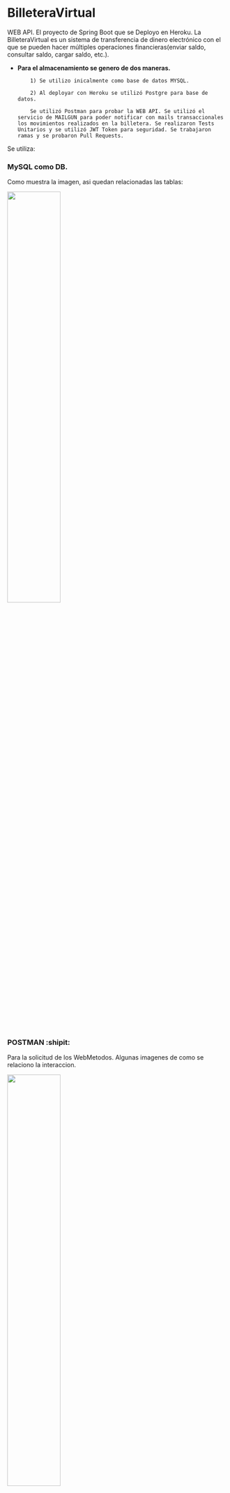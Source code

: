 # BilleteraVirtual

WEB API. El proyecto de Spring Boot que se Deployo en Heroku. La BilleteraVirtual es un sistema de transferencia de dinero electrónico con el que se pueden hacer múltiples operaciones financieras(enviar saldo, consultar saldo, cargar saldo, etc.). 

* **Para el almacenamiento se genero de dos maneras.**

    ```
        1) Se utilizo inicalmente como base de datos MYSQL. 

        2) Al deployar con Heroku se utilizó Postgre para base de datos.

        Se utilizó Postman para probar la WEB API. Se utilizó el servicio de MAILGUN para poder notificar con mails transaccionales los movimientos realizados en la billetera. Se realizaron Tests Unitarios y se utilizó JWT Token para seguridad. Se trabajaron ramas y se probaron Pull Requests.
    ```
 

Se utiliza:
### MySQL como DB. 
Como muestra la imagen, asi quedan relacionadas las tablas:

<div style="width: 100%">
 <img width="49.15%" src="https://github.com/Stephaaniie/BilleteraVirtual/blob/master/src/main/resources/img/diagramaDeBaseDato.png"/>
</div>

### POSTMAN :shipit:
Para la solicitud de los WebMetodos.
Algunas imagenes de como se relaciono la interaccion.

<div style="width: 100%">
 <img width="49.15%" src="https://github.com/Stephaaniie/BilleteraVirtual/blob/master/src/main/resources/img/Postman.png"/>
</div>

A continuacion del mismo se adjuntara el acceso a los request de Postman.

<a href="https://documenter.getpostman.com/view/12223320/T1DtfbSd?version=latest" target="_blank">ACCESO A REQUEST POSTMAN<a>

### MAILGUM :mailbox: :love_letter:
Para poder notificar con mails el login del usuario o los intentos fallidos, ademas de notificar cada transacción que realiza el usuario.
Ejemplo de como llegaron las alertas al email autorizado desde Mailgun.

<div style="width: 100%">
 <img width="49.15%" src="https://github.com/Stephaaniie/BilleteraVirtual/blob/master/src/main/resources/img/EMAIL.png"/>
</div>

### HEROKU
Se deployó con Heroku con Postgre para base de datos.
<a href="https://scbilleteravirtual.herokuapp.com/" target="_blank">API scbilleteravirtual<a>

### Pre-requisitos 📋

* **Tener instalado**
    ```
        JAVA 11
        MAVEN 3.6.0
    ```

### Instalación 🔧
     El proyecto tiene integrada la carpeta de .mnv por lo cual se instalara automaticamente Maven.
     Para la ejecucion del proyecto debera ejecutar:
        - mvn clean (limpiar el target).
        - mvn verify (Verifica que todas las dependencias esten instaladas correctamente).
        - mvn compile (Compila el proyecto).

[![Codacy Badge](https://app.codacy.com/project/badge/Grade/347448a36dc446868baf39c9a37852b5)](https://www.codacy.com/manual/Stephaaniie/BilleteraVirtual?utm_source=github.com&amp;utm_medium=referral&amp;utm_content=Stephaaniie/BilleteraVirtual&amp;utm_campaign=Badge_Grade)
[![Codacy Badge](https://api.codacy.com/project/badge/Coverage/1c524e61cd8640e79b80d406eda8754b)](https://www.codacy.com/manual/Stephaaniie/Stephix?utm_source=github.com&amp;utm_medium=referral&amp;utm_content=Stephaaniie/Stephix&amp;utm_campaign=Badge_Coverage)
[![Maven Central](https://maven-badges.herokuapp.com/maven-central/com.codacy/codacy-coverage-reporter/badge.svg)](https://maven-badges.herokuapp.com/maven-central/com.codacy/codacy-coverage-reporter)

